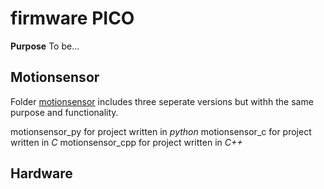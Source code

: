 # firmware PICO
**Purpose** To be...
 
## Motionsensor
 Folder [motionsensor](https://github.com/JENSEN-IoT-Embedded-Project/firmware-pico/tree/main/ludde/motionsensor) includes three seperate versions but withh the same purpose and functionality.

motionsensor_py for project written in *python*
motionsensor_c for project written in *C*
motionsensor_cpp for project written in *C++*
## Hardware
